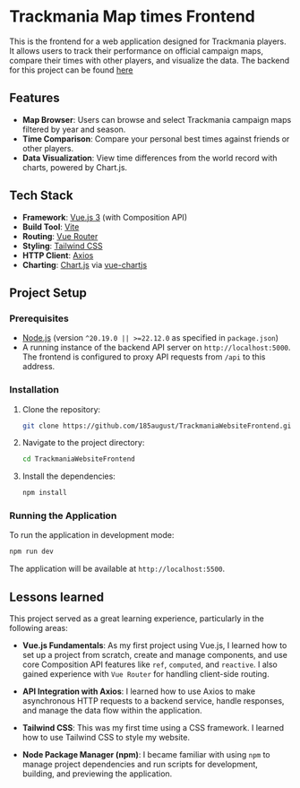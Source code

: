 # Trackmania Map times Frontend

This is the frontend for a web application designed for Trackmania players. It allows users to track their performance on official campaign maps, compare their times with other players, and visualize the data.
The backend for this project can be found [here](https://github.com/185august/TrackmaniaProjectAPI)

## Features

- **Map Browser**: Users can browse and select Trackmania campaign maps filtered by year and season.
- **Time Comparison**: Compare your personal best times against friends or other players.
- **Data Visualization**: View time differences from the world record with charts, powered by Chart.js.

## Tech Stack

- **Framework**: [Vue.js 3](https://vuejs.org/) (with Composition API)
- **Build Tool**: [Vite](https://vitejs.dev/)
- **Routing**: [Vue Router](https://router.vuejs.org/)
- **Styling**: [Tailwind CSS](https://tailwindcss.com/)
- **HTTP Client**: [Axios](https://axios-http.com/)
- **Charting**: [Chart.js](https://www.chartjs.org/) via [vue-chartjs](https://vue-chartjs.org/)

## Project Setup

### Prerequisites

- [Node.js](https://nodejs.org/) (version `^20.19.0 || >=22.12.0` as specified in `package.json`)
- A running instance of the backend API server on `http://localhost:5000`. The frontend is configured to proxy API requests from `/api` to this address.

### Installation

1.  Clone the repository:
    ```sh
    git clone https://github.com/185august/TrackmaniaWebsiteFrontend.git
    ```
2.  Navigate to the project directory:
    ```sh
    cd TrackmaniaWebsiteFrontend
    ```
3.  Install the dependencies:
    ```sh
    npm install
    ```

### Running the Application

To run the application in development mode:

```sh
npm run dev
```

The application will be available at `http://localhost:5500`.

## Lessons learned

This project served as a great learning experience, particularly in the following areas:

- **Vue.js Fundamentals**: As my first project using Vue.js, I learned how to set up a project from scratch, create and manage components, and use core Composition API features like `ref`, `computed`, and `reactive`. I also gained experience with `Vue Router` for handling client-side routing.

- **API Integration with Axios**: I learned how to use Axios to make asynchronous HTTP requests to a backend service, handle responses, and manage the data flow within the application.

- **Tailwind CSS**: This was my first time using a CSS framework. I learned how to use Tailwind CSS to style my website.

- **Node Package Manager (npm)**: I became familiar with using `npm` to manage project dependencies and run scripts for development, building, and previewing the application.
